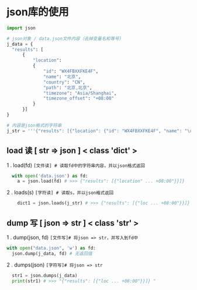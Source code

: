 # json库的使用
```python
import json

# json对象 / data.json文件内容（去掉变量名和等号）
j_data = {
  "results": [
      {
          "location":
          {
              "id": "WX4FBXXFKE4F",
              "name": "北京",
              "country": "CN",
              "path": "北京,北京",
              "timezone": "Asia/Shanghai",
              "timezone_offset": "+08:00"
          }
      }]
}

# 内容是json格式的字符串
j_str = '''{"results": [{"location": {"id": "WX4FBXXFKE4F", "name": "\u5317\u4eac", "country": "CN", "path": "\u5317\u4eac,\u5317\u4eac", "timezone": "Asia/Shanghai", "timezone_offset": "+08:00"}}]}'''
```

## load 读 \[ str => json \]  < class 'dict' >
1 . load(fd)  ```[文件读] # 读取fd中的字符串内容，并以json格式返回```
```python
  with open('data.json') as fd:
    a = json.load(fd) # >>> {"results": [{"location" ... +08:00"}}]}
```
2 . loads(s) ```[字符读] # 读取s，并以json格式返回```
```python
    dict1 = json.loads(j_str) # >>> {"results": [{"loc ... +08:00"}}]}
```

## dump 写 \[ json => str \] < class 'str' >
1 . dump(json, fd) ```[文件写]# 将json => str，并写入到fd中```
```python
with open("data.json", 'w') as fd:
  json.dump(j_data, fd) # 无返回值
```
2 . dumps(json) ```[字符写]# 将json => str```
```python
  str1 = json.dumps(j_data)
  print(str1) # >>> "{"results": [{"loc ... +08:00"}}]} "
```